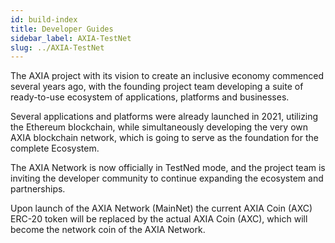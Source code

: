 ```yaml
---
id: build-index
title: Developer Guides
sidebar_label: AXIA-TestNet
slug: ../AXIA-TestNet
---
```

The AXIA project with its vision to create an inclusive economy commenced several years ago, with the founding project team developing a suite of  ready-to-use ecosystem of applications, platforms and businesses. 

Several applications and platforms were already launched in 2021, utilizing the Ethereum blockchain, while simultaneously developing the very own AXIA blockchain network, which is going to serve as the foundation for the complete Ecosystem. 

The AXIA Network is now officially in TestNed mode, and the project team is inviting the developer community to continue expanding the ecosystem and partnerships. 

Upon launch of the AXIA Network (MainNet) the current AXIA Coin (AXC) ERC-20 token will be replaced by the actual AXIA Coin (AXC), which will become the network coin of the AXIA Network.
